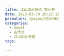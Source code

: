 ```yaml
---
title: 江山如此多娇 第七卷
date: 2023-03-30 20:25:13
permalink: /pages/25b746/
categories:
  - novel
  - 古代文
  - 江山如此多娇
tags:
  - 
---
```

